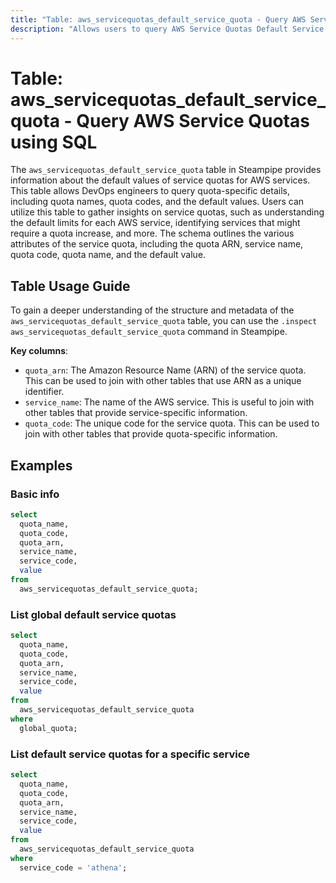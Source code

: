 ```yaml
---
title: "Table: aws_servicequotas_default_service_quota - Query AWS Service Quotas using SQL"
description: "Allows users to query AWS Service Quotas Default Service Quota to retrieve information about the default values of service quotas for AWS services."
---
```


# Table: aws_servicequotas_default_service_quota - Query AWS Service Quotas using SQL

The `aws_servicequotas_default_service_quota` table in Steampipe provides information about the default values of service quotas for AWS services. This table allows DevOps engineers to query quota-specific details, including quota names, quota codes, and the default values. Users can utilize this table to gather insights on service quotas, such as understanding the default limits for each AWS service, identifying services that might require a quota increase, and more. The schema outlines the various attributes of the service quota, including the quota ARN, service name, quota code, quota name, and the default value.

## Table Usage Guide

To gain a deeper understanding of the structure and metadata of the `aws_servicequotas_default_service_quota` table, you can use the `.inspect aws_servicequotas_default_service_quota` command in Steampipe.

**Key columns**:

- `quota_arn`: The Amazon Resource Name (ARN) of the service quota. This can be used to join with other tables that use ARN as a unique identifier.
- `service_name`: The name of the AWS service. This is useful to join with other tables that provide service-specific information.
- `quota_code`: The unique code for the service quota. This can be used to join with other tables that provide quota-specific information.

## Examples

### Basic info

```sql
select
  quota_name,
  quota_code,
  quota_arn,
  service_name,
  service_code,
  value
from
  aws_servicequotas_default_service_quota;
```

### List global default service quotas

```sql
select
  quota_name,
  quota_code,
  quota_arn,
  service_name,
  service_code,
  value
from
  aws_servicequotas_default_service_quota
where
  global_quota;
```

### List default service quotas for a specific service

```sql
select
  quota_name,
  quota_code,
  quota_arn,
  service_name,
  service_code,
  value
from
  aws_servicequotas_default_service_quota
where
  service_code = 'athena';
```